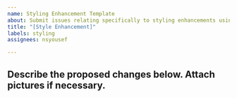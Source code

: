 ```yaml
---
name: Styling Enhancement Template
about: Submit issues relating specifically to styling enhancements using this template.
title: "[Style Enhancement]"
labels: styling
assignees: nsyousef

---
```


## Describe the proposed changes below. Attach pictures if necessary.
